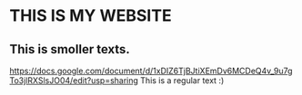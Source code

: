 # THIS IS MY WEBSITE
## This is smoller texts.

https://docs.google.com/document/d/1xDIZ6TjBJtiXEmDv6MCDeQ4v_9u7gTo3jlRXSlsJO04/edit?usp=sharing
This is a regular text :)